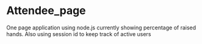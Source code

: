 # Attendee_page
One page application using node.js currently showing percentage of raised hands. Also using session id to keep track of active users
